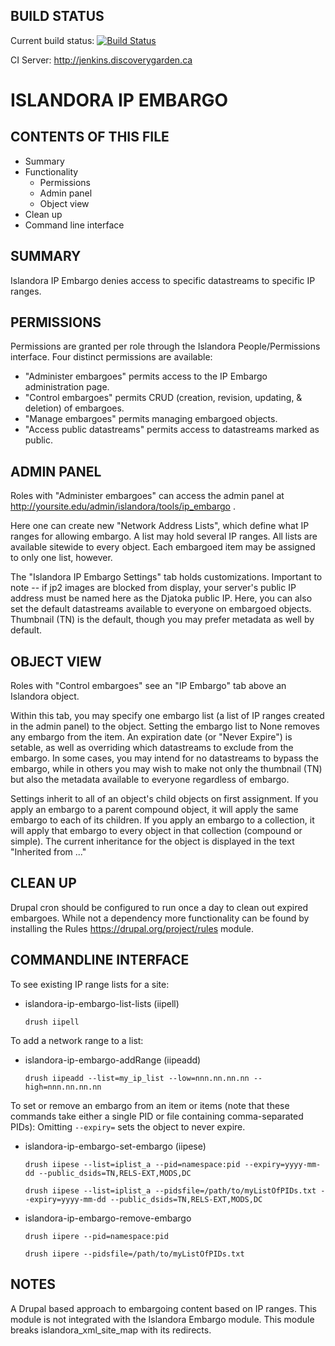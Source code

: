 BUILD STATUS
------------
Current build status:
[![Build Status](https://travis-ci.org/Islandora/islandora_ip_embargo.png?branch=7.x)](https://travis-ci.org/Islandora/islandora_ip_embargo)

CI Server:
http://jenkins.discoverygarden.ca

ISLANDORA IP EMBARGO
==================

CONTENTS OF THIS FILE
---------------------

 * Summary
 * Functionality
 	* Permissions
 	* Admin panel
 	* Object view 	
 * Clean up
 * Command line interface

SUMMARY
-------

Islandora IP Embargo denies access to specific datastreams to specific IP ranges.

PERMISSIONS
-----------

Permissions are granted per role through the Islandora People/Permissions interface.  Four distinct permissions are available:
- "Administer embargoes" permits access to the IP Embargo administration page.
- "Control embargoes" permits CRUD (creation, revision, updating, & deletion) of embargoes.
- "Manage embargoes" permits managing embargoed objects.
- "Access public datastreams" permits access to datastreams marked as public. 

ADMIN PANEL
-----------

Roles with "Administer embargoes" can access the admin panel at http://yoursite.edu/admin/islandora/tools/ip_embargo .

Here one can create new "Network Address Lists", which define what IP ranges for allowing embargo.  A list may hold several IP ranges.  All lists are available sitewide to every object.  Each embargoed item may be assigned to only one list, however.

The "Islandora IP Embargo Settings" tab holds customizations.  Important to note -- if jp2 images are blocked from display, your server's public IP address must be named here as the Djatoka public IP.  Here, you can also set the default datastreams available to everyone on embargoed objects.  Thumbnail (TN) is the default, though you may prefer metadata as well by default.

OBJECT VIEW
-------------

Roles with "Control embargoes" see an "IP Embargo" tab above an Islandora object.

Within this tab, you may specify one embargo list (a list of IP ranges created in the admin panel) to the object.  Setting the embargo list to None removes any embargo from the item.  An expiration date (or "Never Expire") is setable, as well as overriding which datastreams to exclude from the embargo.  In some cases, you may intend for no datastreams to bypass the embargo, while in others you may wish to make not only the thumbnail (TN) but also the metadata available to everyone regardless of embargo.  

Settings inherit to all of an object's child objects on first assignment.  If you apply an embargo to a parent compound object, it will apply the same embargo to each of its children.  If you apply an embargo to a collection, it will apply that embargo to every object in that collection (compound or simple).  The current inheritance for the object is displayed in the text "Inherited from ..."

CLEAN UP
-------------

Drupal cron should be configured to run once a day to clean out expired
embargoes.  While not a dependency more functionality can be found by
installing the Rules https://drupal.org/project/rules module.





COMMANDLINE INTERFACE
---------------------


To see existing IP range lists for a site:

- islandora-ip-embargo-list-lists (iipell)

  `drush iipell`

To add a network range to a list:

- islandora-ip-embargo-addRange (iipeadd)

  `drush iipeadd --list=my_ip_list --low=nnn.nn.nn.nn --high=nnn.nn.nn.nn`


To set or remove an embargo from an item or items (note that these commands take either a single PID or file containing comma-separated PIDs):   Omitting `--expiry=` sets the object to never expire.

- islandora-ip-embargo-set-embargo (iipese)

  `drush iipese --list=iplist_a --pid=namespace:pid --expiry=yyyy-mm-dd --public_dsids=TN,RELS-EXT,MODS,DC`

  `drush iipese --list=iplist_a --pidsfile=/path/to/myListOfPIDs.txt --expiry=yyyy-mm-dd --public_dsids=TN,RELS-EXT,MODS,DC`



- islandora-ip-embargo-remove-embargo

  `drush iipere --pid=namespace:pid`

  `drush iipere --pidsfile=/path/to/myListOfPIDs.txt`

NOTES
---------

A Drupal based approach to embargoing content based on IP ranges.
This module is not integrated with the Islandora Embargo module.
This module breaks islandora_xml_site_map with its redirects. 
